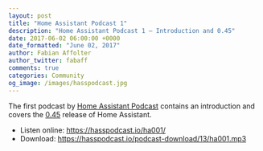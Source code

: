 ```yaml
---
layout: post
title: "Home Assistant Podcast 1"
description: "Home Assistant Podcast 1 – Introduction and 0.45"
date: 2017-06-02 06:00:00 +0000
date_formatted: "June 02, 2017"
author: Fabian Affolter
author_twitter: fabaff
comments: true
categories: Community
og_image: /images/hasspodcast.jpg
---
```


The first podcast by [Home Assistant Podcast](https://hasspodcast.io) contains an introduction and covers the [0.45](/blog/2017/05/20/automation-editor-zwave-panel-ocr/) release of Home Assistant.

- Listen online: https://hasspodcast.io/ha001/
- Download: https://hasspodcast.io/podcast-download/13/ha001.mp3


